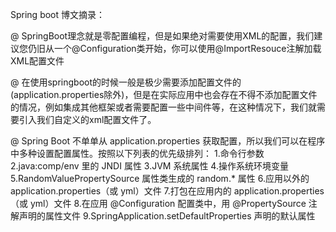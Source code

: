 
Spring boot 博文摘录：

@ SpringBoot理念就是零配置编程，但是如果绝对需要使用XML的配置，我们建议您仍旧从一个@Configuration类开始，你可以使用@ImportResouce注解加载XML配置文件

@ 在使用springboot的时候一般是极少需要添加配置文件的(application.properties除外)，但是在实际应用中也会存在不得不添加配置文件的情况，例如集成其他框架或者需要配置一些中间件等，在这种情况下，我们就需要引入我们自定义的xml配置文件了。

@ Spring Boot 不单单从 application.properties 获取配置，所以我们可以在程序中多种设置配置属性。按照以下列表的优先级排列：
1.命令行参数
2.java:comp/env 里的 JNDI 属性
3.JVM 系统属性
4.操作系统环境变量
5.RandomValuePropertySource 属性类生成的 random.* 属性
6.应用以外的 application.properties（或 yml）文件
7.打包在应用内的 application.properties（或 yml）文件
8.在应用 @Configuration 配置类中，用 @PropertySource 注解声明的属性文件
9.SpringApplication.setDefaultProperties 声明的默认属性

